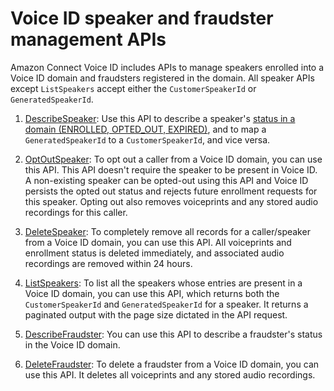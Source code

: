 # Voice ID speaker and fraudster management APIs<a name="voiceid-speaker-fraudster-management-apis"></a>

Amazon Connect Voice ID includes APIs to manage speakers enrolled into a Voice ID domain and fraudsters registered in the domain\. All speaker APIs except `ListSpeakers` accept either the `CustomerSpeakerId` or `GeneratedSpeakerId`\. 

1.  [DescribeSpeaker](https://docs.aws.amazon.com/voiceid/latest/APIReference/API_DescribeSpeaker.html): Use this API to describe a speaker's [status in a domain \(ENROLLED, OPTED\_OUT, EXPIRED\)](voiceid-domain.md#voiceid-speaker-enrollments), and to map a `GeneratedSpeakerId` to a `CustomerSpeakerId`, and vice versa\. 

1. [OptOutSpeaker](https://docs.aws.amazon.com/voiceid/latest/APIReference/API_OptOutSpeaker.html): To opt out a caller from a Voice ID domain, you can use this API\. This API doesn't require the speaker to be present in Voice ID\. A non\-existing speaker can be opted\-out using this API and Voice ID persists the opted out status and rejects future enrollment requests for this speaker\. Opting out also removes voiceprints and any stored audio recordings for this caller\.

1.  [DeleteSpeaker](https://docs.aws.amazon.com/voiceid/latest/APIReference/API_DeleteSpeaker.html): To completely remove all records for a caller/speaker from a Voice ID domain, you can use this API\. All voiceprints and enrollment status is deleted immediately, and associated audio recordings are removed within 24 hours\. 

1.  [ListSpeakers](https://docs.aws.amazon.com/voiceid/latest/APIReference/API_ListSpeakers.html): To list all the speakers whose entries are present in a Voice ID domain, you can use this API, which returns both the `CustomerSpeakerId` and `GeneratedSpeakerId` for a speaker\. It returns a paginated output with the page size dictated in the API request\.

1.  [DescribeFraudster](https://docs.aws.amazon.com/voiceid/latest/APIReference/API_DescribeFraudster.html): You can use this API to describe a fraudster's status in the Voice ID domain\.

1. [DeleteFraudster](https://docs.aws.amazon.com/voiceid/latest/APIReference/API_DeleteFraudster.html): To delete a fraudster from a Voice ID domain, you can use this API\. It deletes all voiceprints and any stored audio recordings\. 